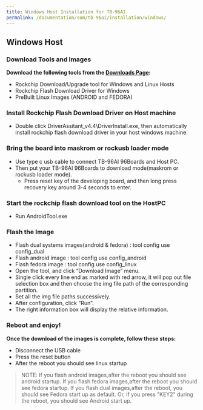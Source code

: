 ```yaml
---
title: Windows Host Installation for TB-96AI
permalink: /documentation/som/tb-96ai/installation/windows/
---
```


## Windows Host

### Download Tools and Images

**Download the following tools from the [Downloads Page](../downloads/):**
- Rockchip Download/Upgrade tool for Windows and Linux Hosts
- Rockchip Flash Download Driver for Windows
- PreBuilt Linux Images (ANDROID and FEDORA)

### Install Rockchip Flash Download Driver on Host machine

- Double click DriverAssitant_v4.4\DriverInstall.exe, then automatically install rockchip flash download driver in your host windows machine.

### Bring the board into maskrom or rockusb loader mode
- Use type c usb cable to connect TB-96AI 96Boards and Host PC.
- Then put your TB-96AI 96Boards to download mode(maskrom or rockusb loader mode).
	- Press reset key of the developing board, and then long press recovery key around 3-4 seconds to enter.

### Start the rockchip flash download tool on the HostPC
- Run AndroidTool.exe

### Flash the Image

- Flash dual systems images(android & fedora) : tool config use config_dual
- Flash android image : tool config use config_android
- Flash fedora image : tool config use config_linux
- Open the tool, and click “Download Image” menu.
- Single click every line end as marked with red arrow, it will pop out file selection box and then choose the img file path of the corresponding partition.
- Set all the img file paths successively.
- After configuration, click “Run”.
- The right information box will display the relative information.


### Reboot and enjoy!

**Once the download of the images is complete, follow these steps:**
- Disconnect the USB cable
- Press the reset button
- After the reboot you should see linux startup

> NOTE: If you flash android images,after the reboot you should see android startup. If you flash fedora images,after the reboot you should see fedora startup. If you flash dual images,after the reboot, you should see Fedora start up as default. Or, if you press "KEY2" during the reboot, you should see Android start up.
